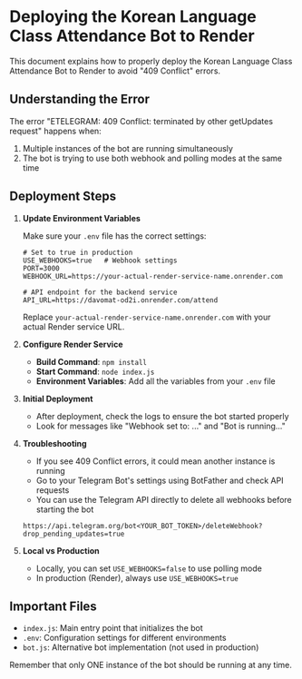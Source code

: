 # Deploying the Korean Language Class Attendance Bot to Render

This document explains how to properly deploy the Korean Language Class Attendance Bot to Render to avoid "409 Conflict" errors.

## Understanding the Error

The error "ETELEGRAM: 409 Conflict: terminated by other getUpdates request" happens when:

1. Multiple instances of the bot are running simultaneously
2. The bot is trying to use both webhook and polling modes at the same time

## Deployment Steps

1. **Update Environment Variables**

   Make sure your `.env` file has the correct settings:

   ```
   # Set to true in production
   USE_WEBHOOKS=true   # Webhook settings
   PORT=3000
   WEBHOOK_URL=https://your-actual-render-service-name.onrender.com
   
   # API endpoint for the backend service
   API_URL=https://davomat-od2i.onrender.com/attend
   ```

   Replace `your-actual-render-service-name.onrender.com` with your actual Render service URL.

2. **Configure Render Service**

   - **Build Command**: `npm install`
   - **Start Command**: `node index.js`
   - **Environment Variables**: Add all the variables from your `.env` file

3. **Initial Deployment**

   - After deployment, check the logs to ensure the bot started properly
   - Look for messages like "Webhook set to: ..." and "Bot is running..."

4. **Troubleshooting**

   - If you see 409 Conflict errors, it could mean another instance is running
   - Go to your Telegram Bot's settings using BotFather and check API requests
   - You can use the Telegram API directly to delete all webhooks before starting the bot
   
   ```
   https://api.telegram.org/bot<YOUR_BOT_TOKEN>/deleteWebhook?drop_pending_updates=true
   ```

5. **Local vs Production**

   - Locally, you can set `USE_WEBHOOKS=false` to use polling mode
   - In production (Render), always use `USE_WEBHOOKS=true`

## Important Files

- `index.js`: Main entry point that initializes the bot
- `.env`: Configuration settings for different environments
- `bot.js`: Alternative bot implementation (not used in production)

Remember that only ONE instance of the bot should be running at any time.
